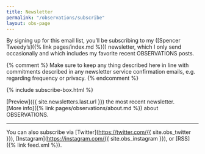 ```yaml
---
title: Newsletter
permalink: "/observations/subscribe"
layout: obs-page
---
```


By signing up for this email list, you’ll be subscribing to my ([Spencer Tweedy’s]({% link pages/index.md %})) newsletter, which I only send occasionally and which includes my favorite recent OBSERVATIONS posts.

{% comment %} Make sure to keep any thing described here in line with commitments described in any newsletter service confirmation emails, e.g. regarding frequency or privacy. {% endcomment %}

{% include subscribe-box.html %}

[Preview]({{ site.newsletters.last.url }}) the most recent newsletter.  
[More info]({% link pages/observations/about.md %}) about OBSERVATIONS.

***

You can also subscribe via [Twitter](https://twitter.com/{{ site.obs_twitter }}), [Instagram](https://instagram.com/{{ site.obs_instagram }}), or [RSS]({% link feed.xml %}).